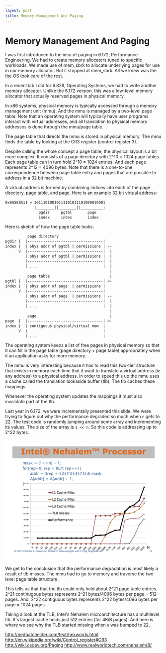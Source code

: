 ```yaml
---
layout: post
title: Memory Management And Paging
---
```

Memory Management And Paging
================================
I was first introduced to the idea of paging in 6.172, Performance Engineering.
We had to create memory allocators tuned to specific workloads. We made use of
mem_sbrk to allocate underlying pages for use in our memory allocator. But it
stopped at mem_sbrk. All we knew was the the OS took care of the rest.

In a recent lab I did for 6.828, Operating Systems, we had to write another
memory allocator. Unlike the 6.172 version, this was a low-level memory
allocator that actually reserved pages in physical memory.

In x86 systems, physical memory is typically accessed through a memory
management unit (mmu). And the mmu is managed by a two-level page table. Note
that an operating system will typically have user programs interact with
virtual addresses, and all translation to physical memory addresses is done
through the mmu/page table.

The page table that directs the mmu is stored in physical memory. The mmu finds
the table by looking at the CR3 register (control register 3).

Despite calling the whole concept a page table, the physical layout is a bit
more complex. It consists of a page directory with 2^10 = 1024 page tables.
Each page table can in turn hold 2^10 = 1024 entries. And each page represents
2^12 = 4096 bytes. Note that there is a one-to-one correspondence between page
table entry and pages that are possible to address in a 32 bit machine.

A virtual address is formed by combining indices into each of the page
directory, page table, and page. Here is an example 32 bit virtual address:

    0xBA5EBA11 = 10111010010111101011101000010001
                 |________||________||__________|
                   pgdir     pgtbl       page
                   index     index       index

Here is sketch of how the page table looks:

              page directory
    pgdir |  |----------------------------------|
    index |  | phys addr of pgtbl | permissions | --
          V  |----------------------------------|  |
             | phys addr of pgtbl | permissions |  |
             |----------------------------------|  |
             | ...                              |  |
                                                   |
              page table                           |
    pgtbl |  |----------------------------------| <-
    index |  | phys addr of page  | permissions |
          V  |----------------------------------|
             | phys addr of page  | permissions | --
             |----------------------------------|  |
             | ...                              |  |
                                                   |
              page                                 |
    page  |  |----------------------------------| <-
    index |  | contiguous physical/virtual mem  |
          V  |                                  |
             | ...                              |

The operating system keeps a list of free pages in physical memory so that it
can fill in the page table (page directory + page table) appropriately when it
an application asks for more memory.

The mmu is very interesting because it has to read this two-tier structure that
exists in memory each time that it want to translate a virtual address (ie any
address) to a physical address. In order to speed this up the mmu uses a cache
called the translation lookaside buffer (tlb). The tlb caches these mappings.

Whenever the operating system updates the mappings it must also invalidate part
of the tlb.

Last year in 6.172, we were incrementally presented this slide. We were trying
to figure out why the performance degraded so much when `n` gets to 22. The
test code is randomly jumping around some array and incrementing its values.
The size of the array is `1 << n`. So this code is addressing up to 2^22 bytes.

<img src="/images/6172-lec11-storage-allocation.png" style="max-width: 100%; height: auto;"/>

We get to the conclusion that the performance degradation is most likely a
result of tlb misses. The mmu had to go to memory and traverse the two level
page table structure.

This tells us that that the tlb could only hold about 2^21 page table entries.
2^21 continugous bytes represents 2^21 bytes/4096 bytes per page = 512 pages.
And, 2^22 contiguous bytes represents 2^22 bytes/4096 bytes per page = 1024
pages.

Taking a look at the TLB, Intel's Nehalem microarchitecture has a multilevel
tlb. It's largest cache holds just 512 entries (for 4KiB pages). And here is
where we see why the TLB started missing when `n` was bumped to 22.

http://nedbatchelder.com/text/hexwords.html
http://en.wikipedia.org/wiki/Control_register#CR3
http://wiki.osdev.org/Paging
http://www.realworldtech.com/nehalem/8/
